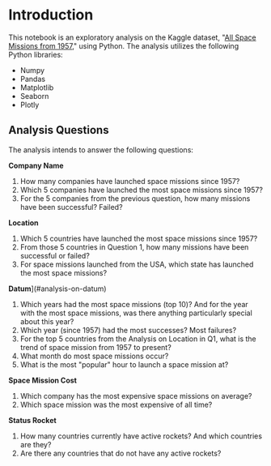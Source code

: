 # Introduction

This notebook is an exploratory analysis on the Kaggle dataset, "[All Space Missions from 1957](https://www.kaggle.com/agirlcoding/all-space-missions-from-1957)," using Python. The analysis utilizes the following Python libraries:

- Numpy
- Pandas
- Matplotlib
- Seaborn
- Plotly

## Analysis Questions

The analysis intends to answer the following questions:

**Company Name**
   1. How many companies have launched space missions since 1957?
   2. Which 5 companies have launched the most space missions since 1957?
   3. For the 5 companies from the previous question, how many missions have been successful? Failed?

**Location**
1. Which 5 countries have launched the most space missions since 1957?
2. From those 5 countries in Question 1, how many missions have been successful or failed?
3. For space missions launched from the USA, which state has launched the most space missions?

**Datum**](#analysis-on-datum)
1. Which years had the most space missions (top 10)? 
And for the year with the most space missions, was there anything particularly special about this year?
2. Which year (since 1957) had the most successes? Most failures?
3. For the top 5 countries from the Analysis on Location in Q1, what is the trend of space mission from 1957 to present?
4. What month do most space missions occur?
5. What is the most "popular" hour to launch a space mission at?

**Space Mission Cost**
  1. Which company has the most expensive space missions on average?
  2. Which space mission was the most expensive of all time?
  
**Status Rocket**
 1. How many countries currently have active rockets? And which countries are they?
 2. Are there any countries that do not have any active rockets?
